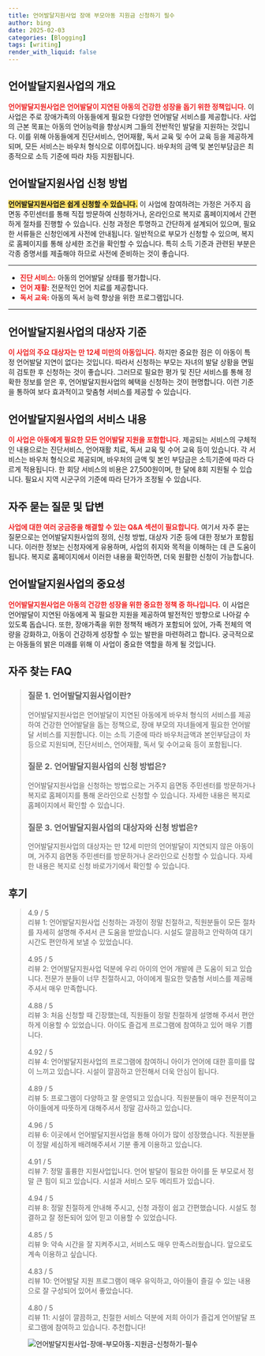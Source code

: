 ```yaml
---
title: 언어발달지원사업 장애 부모아동 지원금 신청하기 필수
author: bing
date: 2025-02-03
categories: [Blogging]
tags: [writing]
render_with_liquid: false
---
```



<h2 id='언어발달지원사업 개요'>언어발달지원사업의 개요</h2>

<p><b><span style="color: #ee2323;">언어발달지원사업은 언어발달이 지연된 아동의 건강한 성장을 돕기 위한 정책입니다.</span></b> 이 사업은 주로 장애가족의 아동들에게 필요한 다양한 언어발달 서비스를 제공합니다. 사업의 근본 목표는 아동의 언어능력을 향상시켜 그들의 전반적인 발달을 지원하는 것입니다. 이를 위해 아동들에게 진단서비스, 언어재활, 독서 교육 및 수어 교육 등을 제공하게 되며, 모든 서비스는 바우처 형식으로 이루어집니다. 바우처의 금액 및 본인부담금은 최종적으로 소득 기준에 따라 차등 지원됩니다.</p>

<h2 id='신청 방법'>언어발달지원사업 신청 방법</h2>

<p><b><span style="background-color: #ffe066;">언어발달지원사업은 쉽게 신청할 수 있습니다.</span></b> 이 사업에 참여하려는 가정은 거주지 읍면동 주민센터를 통해 직접 방문하여 신청하거나, 온라인으로 복지로 홈페이지에서 간편하게 절차를 진행할 수 있습니다. 신청 과정은 투명하고 간단하게 설계되어 있으며, 필요한 서류들은 신청인에게 사전에 안내됩니다. 일반적으로 부모가 신청할 수 있으며, 복지로 홈페이지를 통해 상세한 조건을 확인할 수 있습니다. 특히 소득 기준과 관련된 부분은 각종 증명서를 제출해야 하므로 사전에 준비하는 것이 좋습니다.</p>

<hr />

<ul>
    <li><b><span style="color: #ee2323;">진단 서비스:</span></b> 아동의 언어발달 상태를 평가합니다.</li>
    <li><b><span style="color: #ee2323;">언어 재활:</span></b> 전문적인 언어 치료를 제공합니다.</li>
    <li><b><span style="color: #ee2323;">독서 교육:</span></b> 아동의 독서 능력 향상을 위한 프로그램입니다.</li>
</ul>

<hr />

<h2 id='대상자 기준'>언어발달지원사업의 대상자 기준</h2>

<p><b><span style="color: #ee2323;">이 사업의 주요 대상자는 만 12세 미만의 아동입니다.</span></b> 하지만 중요한 점은 이 아동이 특정 언어발달 지연이 없다는 것입니다. 따라서 신청하는 부모는 자녀의 발달 상황을 면밀히 검토한 후 신청하는 것이 좋습니다. 그러므로 필요한 평가 및 진단 서비스를 통해 정확한 정보를 얻은 후, 언어발달지원사업의 혜택을 신청하는 것이 현명합니다. 이런 기준을 통하여 보다 효과적이고 맞춤형 서비스를 제공할 수 있습니다.</p>

<h2 id='서비스 내용'>언어발달지원사업의 서비스 내용</h2>

<p><b><span style="color: #ee2323;">이 사업은 아동에게 필요한 모든 언어발달 지원을 포함합니다.</span></b> 제공되는 서비스의 구체적인 내용으로는 진단서비스, 언어재활 치료, 독서 교육 및 수어 교육 등이 있습니다. 각 서비스는 바우처 형식으로 제공되며, 바우처의 금액 및 본인 부담금은 소득기준에 따라 다르게 적용됩니다. 한 회당 서비스의 비용은 27,500원이며, 한 달에 8회 지원될 수 있습니다. 필요시 지역 시군구의 기준에 따라 단가가 조정될 수 있습니다.</p>

<h2 id='자주 묻는 질문'>자주 묻는 질문 및 답변</h2>

<p><b><span style="color: #ee2323;">사업에 대한 여러 궁금증을 해결할 수 있는 Q&A 섹션이 필요합니다.</span></b> 여기서 자주 묻는 질문으로는 언어발달지원사업의 정의, 신청 방법, 대상자 기준 등에 대한 정보가 포함됩니다. 이러한 정보는 신청자에게 유용하며, 사업의 취지와 목적을 이해하는 데 큰 도움이 됩니다. 복지로 홈페이지에서 이러한 내용을 확인하면, 더욱 원활한 신청이 가능합니다.</p>

<h2 id='마무리 정리'>언어발달지원사업의 중요성</h2>

<p><b><span style="color: #ee2323;">언어발달지원사업은 아동의 건강한 성장을 위한 중요한 정책 중 하나입니다.</span></b> 이 사업은 언어발달이 지연된 아동에게 꼭 필요한 지원을 제공하여 발전적인 방향으로 나아갈 수 있도록 돕습니다. 또한, 장애가족을 위한 정책적 배려가 포함되어 있어, 가족 전체의 역량을 강화하고, 아동이 건강하게 성장할 수 있는 발판을 마련하려고 합니다. 궁극적으로는 아동들의 밝은 미래를 위해 이 사업이 중요한 역할을 하게 될 것입니다.</p>


<h2 id='자주_찾는_FAQ'>자주 찾는 FAQ</h2>
<div itemscope="" itemtype="https://schema.org/FAQPage"> 
<blockquote> 
<div itemscope="" itemprop="mainEntity" itemtype="https://schema.org/Question"> 
<h3 itemprop="name">질문 1. 언어발달지원사업이란?</h3> 
<div itemscope="" itemprop="acceptedAnswer" itemtype="https://schema.org/Answer"> 
<span itemprop="text"> 
<p>언어발달지원사업은 언어발달이 지연된 아동에게 바우처 형식의 서비스를 제공하여 건강한 언어발달을 돕는 정책으로, 장애 부모의 자녀들에게 필요한 언어발달 서비스를 지원합니다. 이는 소득 기준에 따라 바우처금액과 본인부담금이 차등으로 지원되며, 진단서비스, 언어재활, 독서 및 수어교육 등이 포함됩니다.</p> 
</span> 
</div> 
</div> 

<div itemscope="" itemprop="mainEntity" itemtype="https://schema.org/Question"> 
<h3 itemprop="name">질문 2. 언어발달지원사업의 신청 방법은?</h3> 
<div itemscope="" itemprop="acceptedAnswer" itemtype="https://schema.org/Answer"> 
<span itemprop="text"> 
<p>언어발달지원사업을 신청하는 방법으로는 거주지 읍면동 주민센터를 방문하거나 복지로 홈페이지를 통해 온라인으로 신청할 수 있습니다. 자세한 내용은 복지로 홈페이지에서 확인할 수 있습니다.</p> 
</span> 
</div> 
</div> 

<div itemscope="" itemprop="mainEntity" itemtype="https://schema.org/Question"> 
<h3 itemprop="name">질문 3. 언어발달지원사업의 대상자와 신청 방법은?</h3> 
<div itemscope="" itemprop="acceptedAnswer" itemtype="https://schema.org/Answer"> 
<span itemprop="text"> 
<p>언어발달지원사업의 대상자는 만 12세 미만의 언어발달이 지연되지 않은 아동이며, 거주지 읍면동 주민센터를 방문하거나 온라인으로 신청할 수 있습니다. 자세한 내용은 복지로 신청 바로가기에서 확인할 수 있습니다.</p> 
</span> 
</div> 
</div> 

</blockquote> 
</div>
<h2 id='후기'>후기</h2>
<div itemscope itemtype="https://schema.org/Product">
  <blockquote>
  <div itemprop="review" itemscope itemtype="https://schema.org/Review">
      <div itemprop="reviewRating" itemscope itemtype="https://schema.org/Rating"> <span itemprop="ratingValue">4.9</span> / <span itemprop="bestRating">5</span> </div>
      <span itemprop="reviewBody">리뷰 1: 언어발달지원사업 신청하는 과정이 정말 친절하고, 직원분들이 모든 절차를 자세히 설명해 주셔서 큰 도움을 받았습니다. 시설도 깔끔하고 안락하여 대기시간도 편안하게 보낼 수 있었습니다.</span>
  </div>
  <br>
  <div itemprop="review" itemscope itemtype="https://schema.org/Review">
      <div itemprop="reviewRating" itemscope itemtype="https://schema.org/Rating"> <span itemprop="ratingValue">4.95</span> / <span itemprop="bestRating">5</span> </div>
      <span itemprop="reviewBody">리뷰 2: 언어발달지원사업 덕분에 우리 아이의 언어 개발에 큰 도움이 되고 있습니다. 전문가 분들이 너무 친절하시고, 아이에게 필요한 맞춤형 서비스를 제공해 주셔서 매우 만족합니다.</span>
  </div>
  <br>
  <div itemprop="review" itemscope itemtype="https://schema.org/Review">
      <div itemprop="reviewRating" itemscope itemtype="https://schema.org/Rating"> <span itemprop="ratingValue">4.88</span> / <span itemprop="bestRating">5</span> </div>
      <span itemprop="reviewBody">리뷰 3: 처음 신청할 때 긴장했는데, 직원들이 정말 친절하게 설명해 주셔서 편안하게 이용할 수 있었습니다. 아이도 즐겁게 프로그램에 참여하고 있어 매우 기쁩니다.</span>
  </div>
  <br>
  <div itemprop="review" itemscope itemtype="https://schema.org/Review">
      <div itemprop="reviewRating" itemscope itemtype="https://schema.org/Rating"> <span itemprop="ratingValue">4.92</span> / <span itemprop="bestRating">5</span> </div>
      <span itemprop="reviewBody">리뷰 4: 언어발달지원사업의 프로그램에 참여하니 아이가 언어에 대한 흥미를 많이 느끼고 있습니다. 시설이 깔끔하고 안전해서 더욱 안심이 됩니다.</span>
  </div>
  <br>
  <div itemprop="review" itemscope itemtype="https://schema.org/Review">
      <div itemprop="reviewRating" itemscope itemtype="https://schema.org/Rating"> <span itemprop="ratingValue">4.89</span> / <span itemprop="bestRating">5</span> </div>
      <span itemprop="reviewBody">리뷰 5: 프로그램이 다양하고 잘 운영되고 있습니다. 직원분들이 매우 전문적이고 아이들에게 따뜻하게 대해주셔서 정말 감사하고 있습니다.</span>
  </div>
  <br>
  <div itemprop="review" itemscope itemtype="https://schema.org/Review">
      <div itemprop="reviewRating" itemscope itemtype="https://schema.org/Rating"> <span itemprop="ratingValue">4.96</span> / <span itemprop="bestRating">5</span> </div>
      <span itemprop="reviewBody">리뷰 6: 이곳에서 언어발달지원사업을 통해 아이가 많이 성장했습니다. 직원분들이 정말 세심하게 배려해주셔서 기분 좋게 이용하고 있습니다.</span>
  </div>
  <br>
  <div itemprop="review" itemscope itemtype="https://schema.org/Review">
      <div itemprop="reviewRating" itemscope itemtype="https://schema.org/Rating"> <span itemprop="ratingValue">4.91</span> / <span itemprop="bestRating">5</span> </div>
      <span itemprop="reviewBody">리뷰 7: 정말 훌륭한 지원사업입니다. 언어 발달이 필요한 아이를 둔 부모로서 정말 큰 힘이 되고 있습니다. 시설과 서비스 모두 메리트가 있습니다.</span>
  </div>
  <br>
  <div itemprop="review" itemscope itemtype="https://schema.org/Review">
      <div itemprop="reviewRating" itemscope itemtype="https://schema.org/Rating"> <span itemprop="ratingValue">4.94</span> / <span itemprop="bestRating">5</span> </div>
      <span itemprop="reviewBody">리뷰 8: 정말 친절하게 안내해 주시고, 신청 과정이 쉽고 간편했습니다. 시설도 청결하고 잘 정돈되어 있어 믿고 이용할 수 있었습니다.</span>
  </div>
  <br>
  <div itemprop="review" itemscope itemtype="https://schema.org/Review">
      <div itemprop="reviewRating" itemscope itemtype="https://schema.org/Rating"> <span itemprop="ratingValue">4.85</span> / <span itemprop="bestRating">5</span> </div>
      <span itemprop="reviewBody">리뷰 9: 약속 시간을 잘 지켜주시고, 서비스도 매우 만족스러웠습니다. 앞으로도 계속 이용하고 싶습니다.</span>
  </div>
  <br>
  <div itemprop="review" itemscope itemtype="https://schema.org/Review">
      <div itemprop="reviewRating" itemscope itemtype="https://schema.org/Rating"> <span itemprop="ratingValue">4.83</span> / <span itemprop="bestRating">5</span> </div>
      <span itemprop="reviewBody">리뷰 10: 언어발달 지원 프로그램이 매우 유익하고, 아이들이 즐길 수 있는 내용으로 잘 구성되어 있어서 좋았습니다.</span>
  </div>
  <br>
  <div itemprop="review" itemscope itemtype="https://schema.org/Review">
      <div itemprop="reviewRating" itemscope itemtype="https://schema.org/Rating"> <span itemprop="ratingValue">4.80</span> / <span itemprop="bestRating">5</span> </div>
      <span itemprop="reviewBody">리뷰 11: 시설이 깔끔하고, 친절한 서비스 덕분에 저희 아이가 즐겁게 언어발달 프로그램에 참여하고 있습니다. 추천합니다!</span>
  </div>
  </blockquote>
</div>
<figure class="image"><img src="https://afficreate.github.io/assets/img/thumbnail/언어발달지원사업-장애-부모아동-지원금-신청하기-필수.webp" alt="언어발달지원사업-장애-부모아동-지원금-신청하기-필수"></figure>